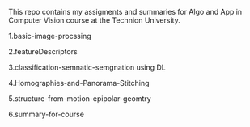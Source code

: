 This repo contains my assigments and summaries for Algo and App in Computer Vision course at the Technion University.

  1.basic-image-procssing
  
  2.featureDescriptors
  
  3.classification-semnatic-semgnation using DL
  
  4.Homographies-and-Panorama-Stitching
  
  5.structure-from-motion-epipolar-geomtry
  
  6.summary-for-course
